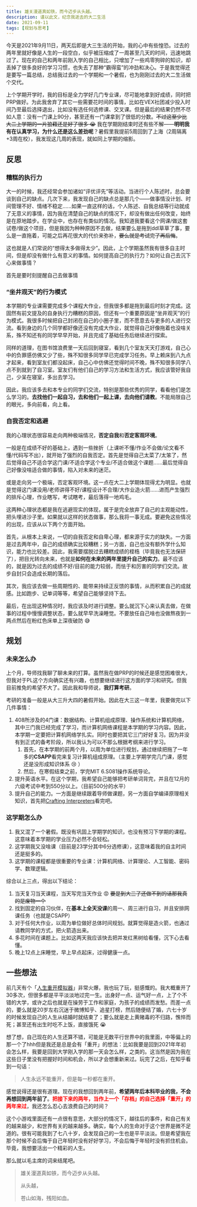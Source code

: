 ```yaml
---
title: 雄关漫道真如铁，而今迈步从头越。
description: 谨以此文，纪念我逝去的大二生活
date: 2021-09-11
tags: [规划与思考]
---
```


今天是2021年9月11日，两天后即是大三生活的开始，我的心中有些惶恐。过去的两年里就好像是人生的一段空白，似乎被压缩成了一周甚至几天的时间，迅速地跳过了。现在的自己和两年前刚入学的自己相比，只增加了一些鸡零狗碎的知识，却丢掉了很多良好的学习习惯，也失去了那种“霸得蛮”的冲劲和决心。于是我觉得还是要写一篇总结，总结我过去的一个学期和一个暑假，也为刚刚过去的大二生活做个交代。

上个学期开学时，我的目标是全力学好几门专业课，尽可能地拿到好成绩，同时把PRP做好。为此我舍弃了其它一些需要花时间的事情，比如在VEX社团减少投入时间乃至最后选择退出，比如没有选任何选修课、交叉课。但是最后的结果仍然不尽如人意：没有一门课上90分，甚至还有一门课拿到了很低的分数。~~不过这至少比大二上学期的一片狼藉还是好了很多 :sob:~~ 我在学期刚结束时还有些不解——**明明我有在认真学习，为什么还是这么差劲呢**？暑假里我提前5周回到了上海（2周隔离+3周在校），我发现这几周的表现，就如同上学期的缩影。

## 反思

### 糟糕的执行力

大一的时候，我还经常会参加诸如“评优评先”等活动。当进行个人陈述时，总会要谈到自己的缺点。几次下来，我发现自己的缺点总是那几个——做事情没计划、时间管理不好、情绪不稳定......如果一直这样的话，个人陈述、自我总结等行动就成了无意义的事情，因为我在清楚自己的缺点的情况下，却没有做出任何改变，始终是在原地踏步。在学业中，也存在有类似的情况。我知道我要看这个网课/做这套试卷/做这个项目，但是我因为种种原因不去做，结果要么是拖到ddl草草了事，要么是一直拖着，可能之后再花很大的代价来弥补，~~要么就是考试完了再后悔~~。

这也就是人们常说的“想得太多做得太少”。因此，上个学期虽然我有很多自主时间，但是却没有做什么有意义的事情。如何提高自己的执行力？如何让自己去沉下心来做事情？

首先是要时刻提醒自己去做事情

### “坐井观天”的行为模式

本学期的专业课需要完成多个课程大作业，但我很多都是拖到最后时刻才完成。这固然有前文提及的自身执行力糟糕的原因，但还有一个重要原因是“坐井观天”的行为模式。我很多时候把自己封闭在自己的小圈子里，而不愿意去与更多的人进行交流。看到身边的几个同学都好像还没有完成大作业，就觉得自己好像拖着也没啥关系，殊不知还有的同学早早开始，并且完成了基础任务后继续进行探索。

同样的道理，在图书馆浪费里一天后回到寝室，看到几个室友天天打游戏，自己心中的负罪感仿佛又少了些，殊不知很多同学早已完成学习任务。早上赖床到八九点才起来，看到室友们都没起床，自己心中仿佛还觉得时间不晚，殊不知很多同学八点不到就到了自习室。室友们有他们自己的学习方法和生活方式，我应该管好我自己，少呆在寝室，多出去学习。

因此，我应该多去和本专业的同学们交流，特别是那些优秀的同学，看看他们是怎么学习的。**去找他们一起自习，去和他们一起上课，去向他们请教**。不能局限自己的眼光，多向前看，向上看。

### 自我否定和逃避

我的心理状态很容易走向两种极端情况，**否定自我**和**否定客观环境**。

一般是在成绩不好的基础上，遇到一些挫折（上课听不懂/作业不会做/论文看不懂/代码写不出），就开始了强烈的自我否定。首先是觉得自己太菜了/太笨了，然后觉得自己不适合学这门课/不适合学这个专业/不适合做这个课题......最后觉得自己好像没啥适合做的事情，陷入对未来的迷茫。

或是走向另一个极端，否定客观环境。这一点在大二上学期体现得尤为明显。也就是觉得这门课没用/老师讲得不好/课程设计不合理/大作业造火箭......进而产生强烈的排斥心理，作业瞎写，考试瞎考，最后落得一地鸡毛。

这两种心理状态都是我在逃避现实的体现，属于是完全放弃了自己的主观能动性，把头埋进沙子里。如果就以这样的状态做事，那么我将一事无成。要避免这些情况的出现，应该从以下两个方面开始。

首先，从根本上来说，一切的自我否定和自卑心理，都来源于实力的缺失。一方面是过去两年中，自己的成绩确实比较糟糕；另一方面，自己也没有额外学什么知识，能力也比较差。因此，我需要摆脱过去糟糕成绩的桎梏（毕竟我也无法保研了），把目光转向未来，也就是**如何在未来的两年里提升自己的实力**。最不应该的，就是因为过去的成绩不好/目前的能力较弱，而怯于和厉害的同学们交流。故步自封只会造成长期的落后。

其次，我应该去做一些周期性的、能带来持续正反馈的事情，从而积累自己的成就感。比如跑步、记单词等等，希望自己能够坚持下去。

最后，在出现这种情况时，我应该及时进行调整。要么就沉下心来认真去做，在做事的过程中慢慢调整状态，要么就早早洗澡睡觉。不要放任自己啥也没做熬夜到一两点然后在粉红色床单上深夜破防 :sweat_smile:

## 规划

### 未来怎么办

上个月，导师找我聊了聊未来的打算。虽然我在做PRP的时候还是感觉困难很大，但我对于PL这个方向确实还有兴趣，也想要继续进行这方面的学习和研究。但我目前推免的希望不大了。因此我和导师说，**我打算考研**。

考研的准备一般是从大三升大四的暑假开始。因此在大三这一年里，我要做完以下几件事情：

1. 408所涉及的4门课：数据结构、计算机组成原理、操作系统和计算机网络，其中三门我已经完成了学习，而计算机网络课程是本学期的学习内容。因此，本学期一定要把计算机网络学扎实。同时也要把其它三门好好复习。因为并没有到正式的备考阶段，所以我认为可以不那么根据考纲来进行学习。
   1. 首先，在本学期的前两个月，以周为单位进行规划，通过继续把拖了一年多的**CSAPP**看完来复习计算机组成原理。（主要上学期学完几门课，感觉还是没形成知识体系 :cry: ）
   2. 然后，在寒假结束之前，学完MIT 6.S081操作系统导论。
2. 提升英语水平。在这个学期，我希望自己能够把考研单词背完，并且在12月的六级考试中考到550分以上。（目前500分的水平）
3. 提升自己的能力。一方面是继续跟着导师做课题，另一方面自学编译原理相关知识，首先把[Crafting Interpreters](https://craftinginterpreters.com/contents.html)看完吧。

### 这学期怎么办

1. 我又混了一个暑假。既没有巩固上学期学的知识，也没有预习下学期的课程。这意味着本学期的学业压力必然不会轻松。
2. 这学期我又没啥课（目前是23学分其中6分选修课），这意味着我的自主时间还是挺多的。
3. 这学期的课程都是很重要的专业课：计算机网络、计算理论、人工智能、密码学、数理逻辑。

综合以上三点，得出以下结论：

1. 当天复习当天课程，当天写完当天作业 :rage: ~~要是到大三了还做不到的话那我真的是废物一个~~
2. 找到固定的自习伙伴，在**基本上全天没课**的周一、周三进行自习，并且安排网课任务（也就是CSAPP）
3. 对于任何大作业，以周为单位做好总体时间规划。就算觉得是造火箭，也通过请教同学的方式，把火箭造出来。
4. 多花时间在课题上。比如这两天我应该快去把并发红黑树给看懂，沉下心去看懂。
5. 晚上12点上床睡觉，早上早点起床，过得健康一点。

## 一些想法

前几天有个「[人生重开模拟器](http://liferestart.syaro.io/view/)」非常火爆，我也玩了玩，挺感慨的。我大概重开了30多次，但很多都是平平淡淡地过完一生。出身好一点、运气好一点，上了个不错的大学，或许之后也就是在操劳于工作和家庭，为孩子的成绩而发愁。而差一点的，要么就是20岁左右沉迷于微博知乎、追星打榜，然后随便结了婚，六七十岁的时候发现自己的人生从结婚时就结束了；要么就是走上黄赌毒的不归路，憔悴而死；甚至还有出生时吃不上饭，直接饿死 :sob:

想了想，自己现在的人生还算不错，可能是无数平行世界中的我里面，中等偏上的那一个了hhh但是我还是总是会有「重开」的想法：比如我要是回到2021年年初会怎么样，我要是回到大学刚入学的那一天会怎么样，之类的。这当然是因为我在这些日子里没有把握好时间和机会，所以才会想重新来过。玩完了之后，在知乎看到一句话：

> 人生永远不能重开，但是每一秒都在重开。

感觉说得还是很有道理。现在的我想回到两年前，**希望两年后本科毕业的我，不会再想回到两年前了**。<font color=red>**把接下来的两年，当作上一个「存档」的自己选择「重开」的两年来过**</font>，我还怎么忍心去浪费自己的时间？

这个小游戏里面还有一点很有意思，大部分的情况下，越往后的事件，和自己有关的越来越少，和世界有关的越来越多。确实，每个人的生命对于这个世界是微不足道的。很有可能我到了七八十岁，会发现自己的一生也是平平淡淡。但是希望我在那个时候不会后悔于自己年轻时没有好好学习，不会后悔于年轻时没有抓住机会。毕竟，我想要活出一个精彩的人生。

那么就以毛主席的词来结尾吧。

> 雄关漫道真如铁，而今迈步从头越。
>
> 从头越，
>
> 苍山如海，残阳如血。
